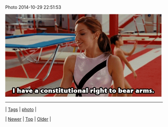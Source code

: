 <!--
title: Photo 2014-10-29 22
date: 2020-06-28T15:27:00.034Z
tags: photo
-->


Photo 2014-10-29 22:51:53

![](101290872394-0.gif)

<!--BOTTOM-POST-NAVIGATION-->
---

| [Tags](tags.md) | [photo](tag-photo.md) |

| [Newer](101290654279.md) | [Top](index.md) | [Older](101292066419.md) |